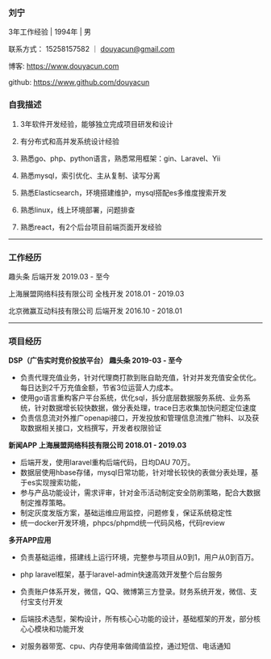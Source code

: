 ### 刘宁

3年工作经验 | 1994年 | 男 

联系方式： 	15258157582 ｜ [douyacun@gmail.com](mailto:douyacun@gmail.com)

博客:			   https://www.douyacun.com

github: 	  	https://www.github.com/douyacun

### 自我描述

1. 3年软件开发经验，能够独立完成项目研发和设计


2. 有分布式和高并发系统设计经验
3. 熟悉go、php、python语言，熟悉常用框架：gin、Laravel、Yii
4. 熟悉mysql，索引优化、主从复制、读写分离
5. 熟悉Elasticsearch，环境搭建维护，mysql搭配es多维度搜索开发
6. 熟悉linux，线上环境部署，问题排查
7. 熟悉react，有2个后台项目前端页面开发经验

---

### 工作经历


趣头条   									后端开发	2019.03 - 至今

上海展盟网络科技有限公司	全栈开发	2018.01 - 2019.03

北京微赢互动科技有限公司	后端开发	2016.10 - 2018.01

---

### 项目经历

**DSP（广告实时竞价投放平台） 	 趣头条 	2019-03 - 至今**

- 负责代理充值业务，针对代理商打款到账自助充值，针对并发充值安全优化。每日达到2千万充值金额，节省3位运营人力成本。
- 使用go语言重构客户平台系统，优化sql，拆分底层数据服务系统、业务系统，针对数据增长较快数据，做分表处理，trace日志收集加快问题定位速度
- 负责信息流对外推广openapi接口，开发投放和管理信息流推广物料、以及获取数据相关接口，文档撰写，开发者权限验证

**新闻APP  	上海展盟网络科技有限公司  	2018.01 - 2019.03**

-   后端开发，使用laravel重构后端代码，日均DAU 70万。
-   数据层使用hbase存储，mysql日常功能，针对增长较快的表做分表处理，基于es实现搜索功能，
-   参与产品功能设计，需求评审，针对金币活动制定安全防刷策略，配合大数据制定推荐策略。
-   制定灰度发版方案，基础运维应用监控，问题修复，保证系统稳定性
-   统一docker开发环境，phpcs/phpmd统一代码风格，代码review

**多开APP应用**

- 负责基础运维，搭建线上运行环境，完整参与项目从0到1，用户从0到百万。

- php laravel框架，基于laravel-admin快速高效开发整个后台服务

- 负责账户体系开发，微信，QQ、微博第三方登录。财务系统开发，微信、支付宝支付开发

- 后端技术选型，架构设计，所有核⼼心功能的设计，基础框架的开发，部分核⼼心模块和功能开发

- 对服务器带宽、cpu、内存使用率做阈值监控，通过短信、电话通知